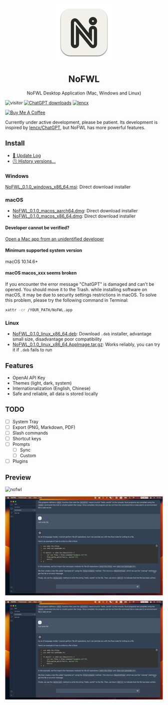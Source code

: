 <p align="center">
  <img width="180" src="./assets/nofwl.png" alt="ChatGPT">
  <h1 align="center">NoFWL</h1>
  <p align="center">NoFWL Desktop Application (Mac, Windows and Linux)</p>
</p>

![visitor](https://visitor-badge.glitch.me/badge?page_id=lencx.nofwl)
[![ChatGPT downloads](https://img.shields.io/github/downloads/lencx/nofwl/total.svg?style=flat-square)](https://github.com/lencx/nofwl/releases)
[![lencx](https://img.shields.io/badge/follow-lencx__-blue?style=flat&logo=Twitter)](https://twitter.com/lencx_)

<a href="https://www.buymeacoffee.com/lencx" target="_blank"><img src="https://cdn.buymeacoffee.com/buttons/v2/default-blue.png" alt="Buy Me A Coffee" style="height: 40px !important;width: 145px !important;" ></a>

Currently under active development, please be patient. Its development is inspired by [lencx/ChatGPT](https://github.com/lencx/ChatGPT), but NoFWL has more powerful features.

## Install

- [📝 Update Log](./UPDATE_LOG.md)
- [🕒 History versions...](https://github.com/lencx/nofwl/releases)

### Windows

[NoFWL_0.1.0_windows_x86_64.msi](https://github.com/lencx/nofwl/releases/download/v0.1.0/NoFWL_0.1.0_windows_x86_64.msi): Direct download installer

### macOS

- [NoFWL_0.1.0_macos_aarch64.dmg](https://github.com/lencx/nofwl/releases/download/v0.1.0/NoFWL_0.1.0_macos_aarch64.dmg): Direct download installer
- [NoFWL_0.1.0_macos_x86_64.dmg](https://github.com/lencx/nofwl/releases/download/v0.1.0/NoFWL_0.1.0_macos_x86_64.dmg): Direct download installer

#### Developer cannot be verified?

[Open a Mac app from an unidentified developer](https://support.apple.com/en-sg/guide/mac-help/mh40616/mac)

#### Minimum supported system version

macOS 10.14.6+

#### macOS macos_xxx seems broken

If you encounter the error message "ChatGPT" is damaged and can't be opened. You should move it to the Trash. while installing software on macOS, it may be due to security settings restrictions in macOS. To solve this problem, please try the following command in Terminal:

```bash
xattr -cr /YOUR_PATH/NoFWL.app
```

### Linux

- [NoFWL_0.1.0_linux_x86_64.deb](https://github.com/lencx/nofwl/releases/download/v0.1.0/NoFWL_0.1.0_linux_x86_64.deb): Download `.deb` installer, advantage small size, disadvantage poor compatibility
- [NoFWL_0.1.0_linux_x86_64.AppImage.tar.gz](https://github.com/lencx/nofwl/releases/download/v0.1.0/NoFWL_0.1.0_linux_x86_64.AppImage.tar.gz): Works reliably, you can try it if `.deb` fails to run


## Features

- OpenAI API Key
- Themes (light, dark, system)
- Internationalization (English, Chinese)
- Safe and reliable, all data is stored locally

## TODO

- [ ] System Tray
- [ ] Export (PNG, Markdown, PDF)
- [ ] Slash commands
- [ ] Shortcut keys
- [ ] Prompts
  - [ ] Sync
  - [ ] Custom
- [ ] Plugins

## Preview

![nofwl](./assets/nofwl.gif)

![theme dark](assets/dark.png)

![theme light](assets/dark.png)
